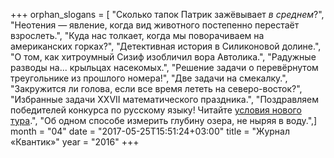 +++
orphan_slogans = [ "Сколько тапок Патрик зажёвывает _в среднем_?", "Неотения — явление, когда вид животного постепенно перестаёт взрослеть.", "Куда нас толкает, когда мы поворачиваем на американских горках?", "Детективная история в Силиконовой долине.", "О том, как хитроумный Сизиф изобличил вора Автолика.", "Радужные разводы на... крыльцах насекомых.", "Решение задачи о перевёрнутом треугольнике из прошлого номера!", "Две задачи на смекалку.", "Закружится ли голова, если все время лететь на северо-восток?", "Избранные задачи XXVII математического праздника.", "Поздравляем победителей конкурса по русскому языку! Читайте [условия нового тура](russconcurs.html).", "Об одном способе измерить глубину озера, не ныряя в воду.",]
month = "04"
date = "2017-05-25T15:51:24+03:00"
title = "Журнал «Квантик»"
year = "2016"
+++
